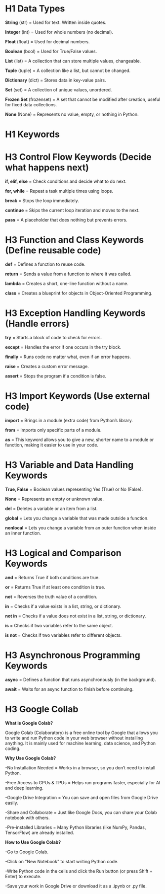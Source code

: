 # H1 **Data Types**

**String** (str) = Used for text. Written inside quotes. 

**Integer** (int) = Used for whole numbers (no decimal). 

**Float** (float) = Used for decimal numbers. 

**Boolean** (bool) = Used for True/False values. 

**List** (list) = A collection that can store multiple values, changeable. 

**Tuple** (tuple) = A collection like a list, but cannot be changed. 

**Dictionary** (dict) = Stores data in key-value pairs. 

**Set** (set) = A collection of unique values, unordered. 

**Frozen Set** (frozenset) = A set that cannot be modified after creation, useful for fixed data collections.

**None** (None) = Represents no value, empty, or nothing in Python.

# H1 **Keywords**

# H3 **Control Flow Keywords (Decide what happens next)**

**if, elif, else** = Check conditions and decide what to do next.

**for, while** = Repeat a task multiple times using loops.

**break** = Stops the loop immediately.

**continue** = Skips the current loop iteration and moves to the next.

**pass** = A placeholder that does nothing but prevents errors.

# H3 **Function and Class Keywords (Define reusable code)**

**def** = Defines a function to reuse code.

**return** = Sends a value from a function to where it was called.

**lambda** = Creates a short, one-line function without a name.

**class** = Creates a blueprint for objects in Object-Oriented Programming.

# H3 **Exception Handling Keywords (Handle errors)**

**try** = Starts a block of code to check for errors.

**except** = Handles the error if one occurs in the try block.

**finally** = Runs code no matter what, even if an error happens.

**raise** = Creates a custom error message.

**assert** = Stops the program if a condition is false.

# H3 **Import Keywords (Use external code)**

**import** = Brings in a module (extra code) from Python’s library.

**from** = Imports only specific parts of a module.

**as** = This keyword allows you to give a new, shorter name to a module or function, making it easier to use in your code.

# H3 **Variable and Data Handling Keywords**

**True, False** = Boolean values representing Yes (True) or No (False).

**None** = Represents an empty or unknown value.

**del** = Deletes a variable or an item from a list.

**global** = Lets you change a variable that was made outside a function.

**nonlocal** = Lets you change a variable from an outer function when inside an inner function.

# H3 **Logical and Comparison Keywords**

**and** = Returns True if both conditions are true.

**or** = Returns True if at least one condition is true.

**not** = Reverses the truth value of a condition.

**in** = Checks if a value exists in a list, string, or dictionary.

**not in** = Checks if a value does not exist in a list, string, or dictionary.

**is** = Checks if two variables refer to the same object.

**is not** = Checks if two variables refer to different objects.

# H3 **Asynchronous Programming Keywords**

**async** = Defines a function that runs asynchronously (in the background).

**await** = Waits for an async function to finish before continuing.



# H3 **Google Collab**

**What is Google Colab?**

Google Colab (Colaboratory) is a free online tool by Google that allows you to write and run Python code in your web browser without installing anything. It is mainly used for machine learning, data science, and Python coding.

**Why Use Google Colab?**

-No Installation Needed = Works in a browser, so you don’t need to install Python.

-Free Access to GPUs & TPUs = Helps run programs faster, especially for AI and deep learning.

-Google Drive Integration = You can save and open files from Google Drive easily.

-Share and Collaborate = Just like Google Docs, you can share your Colab notebook with others.

-Pre-installed Libraries = Many Python libraries (like NumPy, Pandas, TensorFlow) are already installed.

**How to Use Google Colab?**

-Go to Google Colab.

-Click on "New Notebook" to start writing Python code.

-Write Python code in the cells and click the Run button (or press Shift + Enter) to execute.

-Save your work in Google Drive or download it as a .ipynb or .py file.
